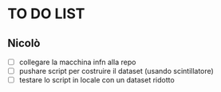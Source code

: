 # TO DO LIST

## Nicolò

- [ ] collegare la macchina infn alla repo
- [ ] pushare script per costruire il dataset (usando scintillatore)
- [ ] testare lo script in locale con un dataset ridotto
